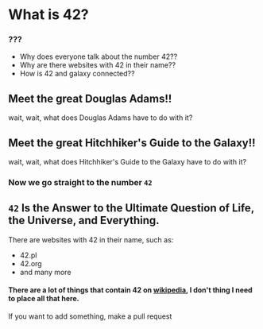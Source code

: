 # What is 42?

### ???
- Why does everyone talk about the number 42??
- Why are there websites with 42 in their name??
- How is 42 and galaxy connected??

## Meet the great Douglas Adams!!
wait, wait, what does Douglas Adams have to do with it?
## Meet the great Hitchhiker's Guide to the Galaxy!!
wait, wait, what does Hitchhiker's Guide to the Galaxy have to do with it?

### Now we go straight to the number `42`
## `42` Is the Answer to the Ultimate Question of Life, the Universe, and Everything.
There are websites with 42 in their name, such as:
- 42.pl
- 42.org
- and many more

#### There are a lot of things that contain 42 on [wikipedia](https://en.wikipedia.org/wiki/42_(number)), I don't thing I need to place all that here.

If you want to add something, make a pull request